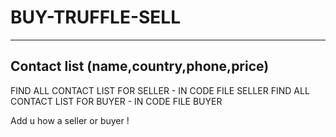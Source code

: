 # BUY-TRUFFLE-SELL
------------------
Contact list (name,country,phone,price)
------------------
FIND ALL CONTACT LIST FOR SELLER - IN CODE FILE SELLER
FIND ALL CONTACT LIST FOR BUYER - IN CODE FILE BUYER

Add u how a seller or buyer !
